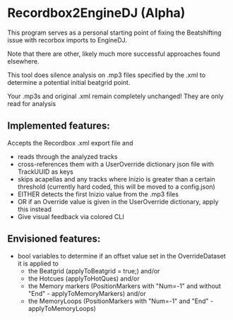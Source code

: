 # Recordbox2EngineDJ (Alpha)
This program serves as a personal starting point of fixing the Beatshifting issue with recorbox imports to EngineDJ.

Note that there are other, likely much more successful approaches found elsewhere.

This tool does silence analysis on .mp3 files specified by the .xml to determine a potential initial beatgrid point. 

Your .mp3s and original .xml remain completely unchanged! They are only read for analysis

## Implemented features:
Accepts the Recordbox .xml export file and
- reads through the analyzed tracks
- cross-references them with a UserOverride dictionary json file with TrackUUID as keys
- skips acapellas and any tracks where Inizio is greater than a certain threshold (currently hard coded, this will be moved to a config.json)
- EITHER detects the first Inizio value from the .mp3 files
- OR if an Override value is given in the UserOverride dictionary, apply this instead
- Give visual feedback via colored CLI

## Envisioned features:
- bool variables to determine if an offset value set in the OverrideDataset it is applied to
  - the Beatgrid (applyToBeatgrid = true;) and/or
  - the Hotcues (applyToHotQues) and/or
  - the Memory markers (PositionMarkers with "Num=-1" and without "End" - applyToMemoryMarkers) and/or
  - the MemoryLoops (PositionMarkers with "Num=-1" and "End" - applyToMemoryLoops)
